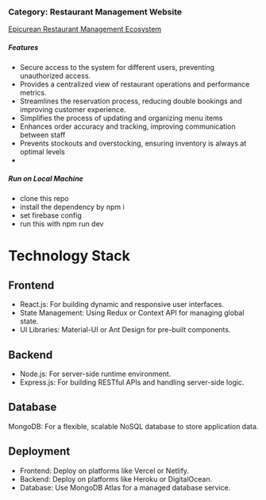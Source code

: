 
<!-- Nurturing Energetics -->
<h3>Category: Restaurant Management Website</h3>
<a href="https://a11-nurturing-energetics.web.app/"> Epicurean Restaurant Management Ecosystem</a>

<h5> Features</h5>
<ul>
<li>Secure access to the system for different users, preventing unauthorized access.</li>
<li>Provides a centralized view of restaurant operations and performance metrics.</li>
<li>Streamlines the reservation process, reducing double bookings and improving customer experience.</li>
<li> Simplifies the process of updating and organizing menu items</li>
<li>  Enhances order accuracy and tracking, improving communication between staff </li>
<li>Prevents stockouts and overstocking, ensuring inventory is always at optimal levels <li></ul>

<h5>Run on Local Machine</h5>
<ul>
<li>clone this repo</li>
<li>install the dependency by npm i </li>
<li>set firebase config </li>
<li>run this with npm run dev </li>
  
</ul>

# Technology Stack

## Frontend
* React.js: For building dynamic and responsive user interfaces.
* State Management: Using Redux or Context API for managing global state.
* UI Libraries: Material-UI or Ant Design for pre-built components.
## Backend
* Node.js: For server-side runtime environment.
* Express.js: For building RESTful APIs and handling server-side logic.
## Database
MongoDB: For a flexible, scalable NoSQL database to store application data.
## Deployment
* Frontend: Deploy on platforms like Vercel or Netlify.
* Backend: Deploy on platforms like Heroku or DigitalOcean.
* Database: Use MongoDB Atlas for a managed database service.


